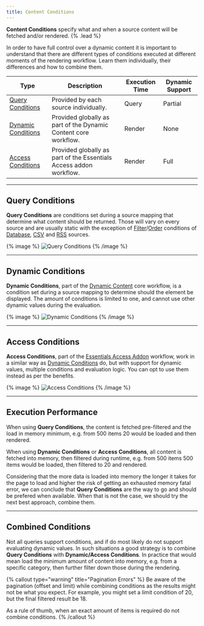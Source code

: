 ```yaml
---
title: Content Conditions
---
```


**Content Conditions** specify what and when a source content will be fetched and/or rendered. {% .lead %}

In order to have full control over a dynamic content it is important to understand that there are different types of conditions executed at different moments of the rendering workflow. Learn them individually, their differences and how to combine them.

| Type | Description | Execution Time | Dynamic Support |
| ---- | ----------- | -------------- | --------------- |
| [Query Conditions](#query-conditions) | Provided by each source individually. | Query | Partial |
| [Dynamic Conditions](#dynamic-conditions) | Provided globally as part of the Dynamic Content core workflow. | Render | None |
| [Access Conditions](#access-conditions) | Provided globally as part of the Essentials Access addon workflow. | Render | Full |

---

## Query Conditions

**Query Conditions** are conditions set during a source mapping that determine what content should be returned. Those will vary on every source and are usually static with the exception of [Filter](./query-conditions#filter-conditions)/[Order](./query-conditions#order-conditions) conditions of [Database](providers/database), [CSV](providers/csv) and [RSS](providers/rss) sources.

{% image %}
![Query Conditions](/assets/ytp/sources/query-conditions.webp)
{% /image %}

---

## Dynamic Conditions

**Dynamic Conditions**, part of the [Dynamic Content](https://yootheme.com/support/yootheme-pro/joomla/dynamic-content#dynamic-conditions) core workflow, is a condition set during a source mapping to determine should the element be displayed. The amount of conditions is limited to one, and cannot use other dynamic values during the evaluation.

{% image %}
![Dynamic Conditions](/assets/ytp/sources/dynamic-conditions.webp)
{% /image %}

---

## Access Conditions

**Access Conditions**, part of the [Essentials Access Addon](../access/) workflow, work in a similar way as [Dynamic Conditions](#dynamic-conditions) do, but with support for dynamic values, multiple conditions and evaluation logic. You can opt to use them instead as per the benefits.

{% image %}
![Access Conditions](/assets/ytp/sources/access-conditions.webp)
{% /image %}

---

## Execution Performance

When using **Query Conditions**, the content is fetched pre-filtered and the load in memory minimum, e.g. from 500 items 20 would be loaded and then rendered.

When using **Dynamic Conditions**  or **Access Conditions**, all content is fetched into memory, then filtered during runtime, e.g. from 500 items 500 items would be loaded, then filtered to 20 and rendered.

Considering that the more data is loaded into memory the longer it takes for the page to load and higher the risk of getting an exhausted memory fatal error, we can conclude that **Query Conditions** are the way to go and should be prefered when available. When that is not the case, we should try the next best approach, combine them.

---

## Combined Conditions

Not all queries support conditions, and if do most likely do not support evaluating dynamic values. In such situations a good strategy is to combine **Query Conditions** with **Dynamic/Access Conditions**. In practice that would mean load the minimum amount of content into memory, e.g. from a specific category, then further filter down those during the rendering.

{% callout type="warning" title="Pagination Errors" %}
Be aware of the pagination (offset and limit) while combining conditions as the results might not be what you expect. For example, you might set a limit condition of 20, but the final filtered result be 18.

As a rule of thumb, when an exact amount of items is required do not combine conditions.
{% /callout %}

